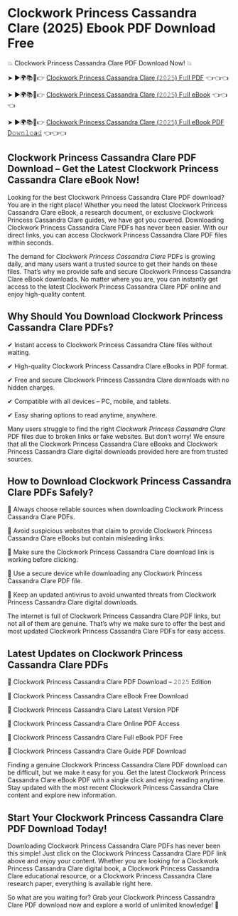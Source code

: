 # Clockwork Princess Cassandra Clare (2025) Ebook PDF Download Free

💥 Clockwork Princess Cassandra Clare PDF Download Now! 💥

➤ ►🌍📚📱👉 [Clockwork Princess Cassandra Clare (𝟸𝟶𝟸𝟻) F𝚞ll PDF](https://getpdf.xyz/clockwork-princess-cassandra-clare) 👈👈👈


➤ ►🌍📚📱👉 [Clockwork Princess Cassandra Clare (𝟸𝟶𝟸𝟻) F𝚞ll eBook](https://getpdf.xyz/clockwork-princess-cassandra-clare) 👈👈👈


➤ ►🌍📚📱👉 [Clockwork Princess Cassandra Clare (𝟸𝟶𝟸𝟻) F𝚞ll eBook PDF D𝚘𝚠𝚗𝚕𝚘a𝚍](https://getpdf.xyz/clockwork-princess-cassandra-clare) 👈👈👈


## Clockwork Princess Cassandra Clare PDF Download – Get the Latest Clockwork Princess Cassandra Clare eBook Now!

Looking for the best Clockwork Princess Cassandra Clare PDF download? You are in the right place! Whether you need the latest Clockwork Princess Cassandra Clare eBook, a research document, or exclusive Clockwork Princess Cassandra Clare guides, we have got you covered. Downloading Clockwork Princess Cassandra Clare PDFs has never been easier. With our direct links, you can access Clockwork Princess Cassandra Clare PDF files within seconds.

The demand for *Clockwork Princess Cassandra Clare* PDFs is growing daily, and many users want a trusted source to get their hands on these files. That’s why we provide safe and secure Clockwork Princess Cassandra Clare eBook downloads. No matter where you are, you can instantly get access to the latest Clockwork Princess Cassandra Clare PDF online and enjoy high-quality content.

## Why Should You Download Clockwork Princess Cassandra Clare PDFs?

✔ Instant access to Clockwork Princess Cassandra Clare files without waiting.

✔ High-quality Clockwork Princess Cassandra Clare eBooks in PDF format.

✔ Free and secure Clockwork Princess Cassandra Clare downloads with no hidden charges.

✔ Compatible with all devices – PC, mobile, and tablets.

✔ Easy sharing options to read anytime, anywhere.

Many users struggle to find the right *Clockwork Princess Cassandra Clare* PDF files due to broken links or fake websites. But don’t worry! We ensure that all the Clockwork Princess Cassandra Clare eBooks and Clockwork Princess Cassandra Clare digital downloads provided here are from trusted sources.

## How to Download Clockwork Princess Cassandra Clare PDFs Safely?

📌 Always choose reliable sources when downloading Clockwork Princess Cassandra Clare PDFs.

📌 Avoid suspicious websites that claim to provide Clockwork Princess Cassandra Clare eBooks but contain misleading links.

📌 Make sure the Clockwork Princess Cassandra Clare download link is working before clicking.

📌 Use a secure device while downloading any Clockwork Princess Cassandra Clare PDF file.

📌 Keep an updated antivirus to avoid unwanted threats from Clockwork Princess Cassandra Clare digital downloads.

The internet is full of Clockwork Princess Cassandra Clare PDF links, but not all of them are genuine. That’s why we make sure to offer the best and most updated Clockwork Princess Cassandra Clare PDFs for easy access.

## Latest Updates on Clockwork Princess Cassandra Clare PDFs

🔹 Clockwork Princess Cassandra Clare PDF Download – 𝟸𝟶𝟸𝟻 Edition

🔹 Clockwork Princess Cassandra Clare eBook Free Download

🔹 Clockwork Princess Cassandra Clare Latest Version PDF

🔹 Clockwork Princess Cassandra Clare Online PDF Access

🔹 Clockwork Princess Cassandra Clare Full eBook PDF Free

🔹 Clockwork Princess Cassandra Clare Guide PDF Download

Finding a genuine Clockwork Princess Cassandra Clare PDF download can be difficult, but we make it easy for you. Get the latest Clockwork Princess Cassandra Clare eBook PDF with a single click and enjoy reading anytime. Stay updated with the most recent Clockwork Princess Cassandra Clare content and explore new information.

## Start Your Clockwork Princess Cassandra Clare PDF Download Today!

Downloading Clockwork Princess Cassandra Clare PDFs has never been this simple! Just click on the Clockwork Princess Cassandra Clare PDF link above and enjoy your content. Whether you are looking for a Clockwork Princess Cassandra Clare digital book, a Clockwork Princess Cassandra Clare educational resource, or a Clockwork Princess Cassandra Clare research paper, everything is available right here.

So what are you waiting for? Grab your Clockwork Princess Cassandra Clare PDF download now and explore a world of unlimited knowledge! 🚀